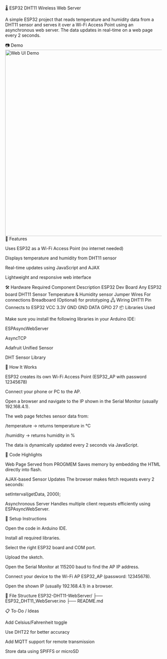 🌡️ ESP32 DHT11 Wireless Web Server

A simple ESP32 project that reads temperature and humidity data from a DHT11 sensor and serves it over a Wi-Fi Access Point using an asynchronous web server. The data updates in real-time on a web page every 2 seconds.

📷 Demo
<img src="https://via.placeholder.com/600x300.png?text=ESP32+DHT11+Web+Server+UI" alt="Web UI Demo" width="600"/>
🚀 Features

Uses ESP32 as a Wi-Fi Access Point (no internet needed)

Displays temperature and humidity from DHT11 sensor

Real-time updates using JavaScript and AJAX

Lightweight and responsive web interface

🛠️ Hardware Required
Component	Description
ESP32 Dev Board	Any ESP32 board
DHT11 Sensor	Temperature & Humidity sensor
Jumper Wires	For connections
Breadboard	(Optional) for prototyping
🖧 Wiring
DHT11 Pin	Connects to ESP32
VCC	3.3V
GND	GND
DATA	GPIO 27
📦 Libraries Used

Make sure you install the following libraries in your Arduino IDE:

ESPAsyncWebServer

AsyncTCP

Adafruit Unified Sensor

DHT Sensor Library

🧠 How It Works

ESP32 creates its own Wi-Fi Access Point (ESP32_AP with password 12345678)

Connect your phone or PC to the AP.

Open a browser and navigate to the IP shown in the Serial Monitor (usually 192.168.4.1).

The web page fetches sensor data from:

/temperature → returns temperature in °C

/humidity → returns humidity in %

The data is dynamically updated every 2 seconds via JavaScript.

📄 Code Highlights

Web Page Served from PROGMEM
Saves memory by embedding the HTML directly into flash.

AJAX-based Sensor Updates
The browser makes fetch requests every 2 seconds:

setInterval(getData, 2000);


Asynchronous Server
Handles multiple client requests efficiently using ESPAsyncWebServer.

🔧 Setup Instructions

Open the code in Arduino IDE.

Install all required libraries.

Select the right ESP32 board and COM port.

Upload the sketch.

Open the Serial Monitor at 115200 baud to find the AP IP address.

Connect your device to the Wi-Fi AP ESP32_AP (password: 12345678).

Open the shown IP (usually 192.168.4.1) in a browser.

📂 File Structure
ESP32-DHT11-WebServer/
├── ESP32_DHT11_WebServer.ino
├── README.md

📋 To-Do / Ideas

Add Celsius/Fahrenheit toggle

Use DHT22 for better accuracy

Add MQTT support for remote transmission

Store data using SPIFFS or microSD

